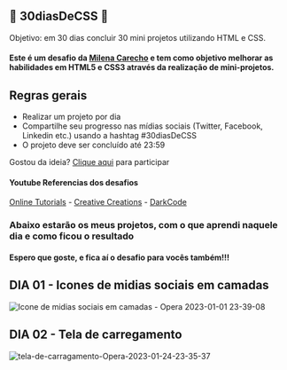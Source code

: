 ## 🚀 30diasDeCSS 🚀
Objetivo: em 30 dias concluir 30 mini projetos utilizando HTML e CSS.
#### Este é um desafio da <a href="https://github.com/MilenaCarecho">Milena Carecho</a> e tem como objetivo melhorar as habilidades em HTML5 e CSS3 através da realização de mini-projetos.

## Regras gerais

* Realizar um projeto por dia
* Compartilhe seu progresso nas mídias sociais (Twitter, Facebook, Linkedin etc.) usando a hashtag #30diasDeCSS
* O projeto deve ser concluído até 23:59

Gostou da ideia? 
[Clique aqui](https://github.com/MilenaCarecho/30diasDeCSS/issues/1) para participar 

#### Youtube Referencias dos desafios
[Online Tutorials](https://www.youtube.com/channel/UCbwXnUipZsLfUckBPsC7Jog) - 
[Creative Creations](https://www.youtube.com/channel/UCOKmVksbzoKJKmtu7rlEM1A) - 
[DarkCode](https://www.youtube.com/channel/UCD3KVjbb7aq2OiOffuungzw)

### Abaixo estarão os meus projetos, com o que aprendi naquele dia e como ficou o resultado
#### Espero que goste, e fica aí o desafio para vocês também!!!

## DIA 01 - Icones de midias sociais em camadas
![Icone de midias sociais em camadas - Opera 2023-01-01 23-39-08](https://user-images.githubusercontent.com/88565656/214467483-ecb672ef-0758-4b0a-992e-e1cb56a8be2c.gif)

## DIA 02 - Tela de carregamento
![tela-de-carragamento-Opera-2023-01-24-23-35-37](https://user-images.githubusercontent.com/88565656/214468239-b213a613-ebae-47a8-a75d-f4066477ab2e.gif)

